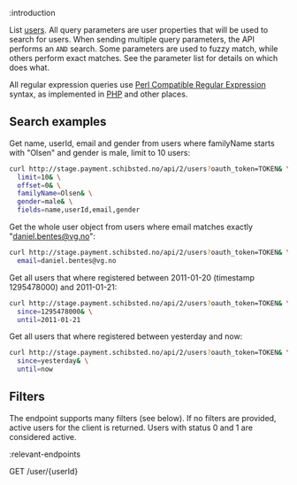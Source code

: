 :introduction

List [users](/types/user). All query parameters are user properties
that will be used to search for users. When sending multiple query
parameters, the API performs an `AND` search. Some parameters are used
to fuzzy match, while others perform exact matches. See the parameter
list for details on which does what.

All regular expression queries use
[Perl Compatible Regular Expression](http://en.wikipedia.org/wiki/Perl_Compatible_Regular_Expressions)
syntax, as implemented in
[PHP](http://www.php.net/manual/en/reference.pcre.pattern.syntax.php) and other
places.

## Search examples

Get name, userId, email and gender from users where familyName starts with
"Olsen" and gender is male, limit to 10 users:

```sh
curl http://stage.payment.schibsted.no/api/2/users?oauth_token=TOKEN& \
  limit=10& \
  offset=0& \
  familyName=Olsen& \
  gender=male& \
  fields=name,userId,email,gender
```

Get the whole user object from users where email matches exactly
"daniel.bentes@vg.no":

```sh
curl http://stage.payment.schibsted.no/api/2/users?oauth_token=TOKEN& \
  email=daniel.bentes@vg.no
```

Get all users that where registered between 2011-01-20 (timestamp 1295478000)
and 2011-01-21:

```sh
curl http://stage.payment.schibsted.no/api/2/users?oauth_token=TOKEN& \
  since=1295478000& \
  until=2011-01-21
```

Get all users that where registered between yesterday and now:

```sh
curl http://stage.payment.schibsted.no/api/2/users?oauth_token=TOKEN& \
  since=yesterday& \
  until=now
```

## Filters

The endpoint supports many filters (see below). If no filters are provided,
active users for the client is returned. Users with status 0 and 1 are
considered active.

:relevant-endpoints

GET /user/{userId}

